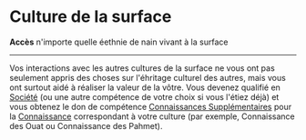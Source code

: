 # Culture de la surface

<p><span id="ctl00_MainContent_DetailedOutput"><strong>Accès</strong> n'importe quelle éethnie de nain vivant à la surface<br></span></p>
<hr>
<p>Vos interactions avec les autres cultures de la surface ne vous ont pas seulement appris des choses sur l'éhritage culturel des autres, mais vous ont surtout aidé à réaliser la valeur de la vôtre. Vous devenez qualifié en <a href="https://2e.aonprd.com/Skills.aspx?ID=14">Société</a> (ou une autre compétence de votre choix si vous l'étiez déjà) et vous obtenez le don de compétence <a href="https://2e.aonprd.com/Feats.aspx?ID=750">Connaissances Supplémentaires</a> pour la <a href="https://2e.aonprd.com/Skills.aspx?ID=8">Connaissance</a> correspondant à votre culture (par exemple, Connaissance des Ouat ou Connaissance des Pahmet).&nbsp;</p>